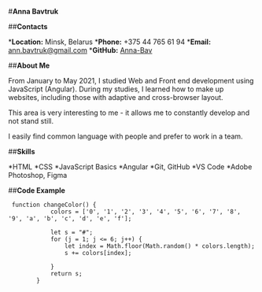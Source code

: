 #**Anna Bavtruk**

##**Contacts**

*__Location:__ Minsk, Belarus
*__Phone:__ +375 44 765 61 94
*__Email:__ ann.bavtruk@gmail.com
*__GitHub:__ [Anna-Bav](https://github.com/Anna-Bav)

##**About Me**

From January to May 2021, I studied Web and Front end development using JavaScript (Angular). During my studies, I learned how to make up websites, including those with adaptive and cross-browser layout.

This area is very interesting to me - it allows me to constantly develop and not stand still.

I easily find common language with people and prefer to work in a team.

##**Skills**

*HTML
*CSS
*JavaScript Basics
*Angular
*Git, GitHub
*VS Code
*Adobe Photoshop, Figma

##**Code Example**

```
 function changeColor() {
            colors = ['0', '1', '2', '3', '4', '5', '6', '7', '8', '9', 'a', 'b', 'c', 'd', 'e', 'f'];

            let s = "#";
            for (j = 1; j <= 6; j++) {
                let index = Math.floor(Math.random() * colors.length);
                s += colors[index];

            }
            return s;
        }
```







